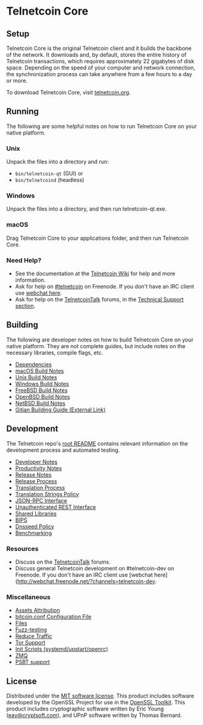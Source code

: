 Telnetcoin Core
=============

Setup
---------------------
Telnetcoin Core is the original Telnetcoin client and it builds the backbone of the network. It downloads and, by default, stores the entire history of Telnetcoin transactions, which requires approximately 22 gigabytes of disk space. Depending on the speed of your computer and network connection, the synchronization process can take anywhere from a few hours to a day or more.

To download Telnetcoin Core, visit [telnetcoin.org](https://telnetcoin.org/).

Running
---------------------
The following are some helpful notes on how to run Telnetcoin Core on your native platform.

### Unix

Unpack the files into a directory and run:

- `bin/telnetcoin-qt` (GUI) or
- `bin/telnetcoind` (headless)

### Windows

Unpack the files into a directory, and then run telnetcoin-qt.exe.

### macOS

Drag Telnetcoin Core to your applications folder, and then run Telnetcoin Core.

### Need Help?

* See the documentation at the [Telnetcoin Wiki](https://telnetcoin.info/)
for help and more information.
* Ask for help on [#telnetcoin](http://webchat.freenode.net?channels=telnetcoin) on Freenode. If you don't have an IRC client use [webchat here](http://webchat.freenode.net?channels=telnetcoin).
* Ask for help on the [TelnetcoinTalk](https://telnetcointalk.io/) forums, in the [Technical Support section](https://telnetcointalk.io/c/technical-support).

Building
---------------------
The following are developer notes on how to build Telnetcoin Core on your native platform. They are not complete guides, but include notes on the necessary libraries, compile flags, etc.

- [Dependencies](dependencies.md)
- [macOS Build Notes](build-osx.md)
- [Unix Build Notes](build-unix.md)
- [Windows Build Notes](build-windows.md)
- [FreeBSD Build Notes](build-freebsd.md)
- [OpenBSD Build Notes](build-openbsd.md)
- [NetBSD Build Notes](build-netbsd.md)
- [Gitian Building Guide (External Link)](https://github.com/bitcoin-core/docs/blob/master/gitian-building.md)

Development
---------------------
The Telnetcoin repo's [root README](/README.md) contains relevant information on the development process and automated testing.

- [Developer Notes](developer-notes.md)
- [Productivity Notes](productivity.md)
- [Release Notes](release-notes.md)
- [Release Process](release-process.md)
- [Translation Process](translation_process.md)
- [Translation Strings Policy](translation_strings_policy.md)
- [JSON-RPC Interface](JSON-RPC-interface.md)
- [Unauthenticated REST Interface](REST-interface.md)
- [Shared Libraries](shared-libraries.md)
- [BIPS](bips.md)
- [Dnsseed Policy](dnsseed-policy.md)
- [Benchmarking](benchmarking.md)

### Resources
* Discuss on the [TelnetcoinTalk](https://telnetcointalk.io/) forums.
* Discuss general Telnetcoin development on #telnetcoin-dev on Freenode. If you don't have an IRC client use [webchat here](http://webchat.freenode.net/?channels=telnetcoin-dev.

### Miscellaneous
- [Assets Attribution](assets-attribution.md)
- [bitcoin.conf Configuration File](bitcoin-conf.md)
- [Files](files.md)
- [Fuzz-testing](fuzzing.md)
- [Reduce Traffic](reduce-traffic.md)
- [Tor Support](tor.md)
- [Init Scripts (systemd/upstart/openrc)](init.md)
- [ZMQ](zmq.md)
- [PSBT support](psbt.md)

License
---------------------
Distributed under the [MIT software license](/COPYING).
This product includes software developed by the OpenSSL Project for use in the [OpenSSL Toolkit](https://www.openssl.org/). This product includes
cryptographic software written by Eric Young ([eay@cryptsoft.com](mailto:eay@cryptsoft.com)), and UPnP software written by Thomas Bernard.
